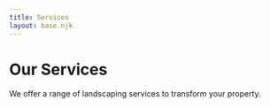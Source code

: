 ```yaml
---
title: Services
layout: base.njk
---
```

# Our Services

We offer a range of landscaping services to transform your property.
